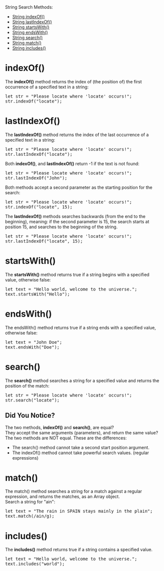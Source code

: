 String Search Methods:
<ul>
  <li><a href="#indexOf">String indexOf()</a></li>
  <li><a href="#lastIndexOf">String lastIndexOf()</a></li>
  <li><a href="#startsWith">String startsWith()</a></li>
  <li><a href="#endsWith">String endsWith()</a></li>
  <li><a href="#search">String search()</a></li>
  <li><a href="#match">String match()</a></li>
  <li><a href="#includes">String includes()</a></li>
</ul>
<h1>indexOf()</h1>
The <b>indexOf()</b> method returns the index of (the position of) the first occurrence of a specified text in a string:
<pre>
let str = "Please locate where 'locate' occurs!";
str.indexOf("locate");
</pre>
<h1>lastIndexOf()</h1>
The <b>lastIndexOf()</b> method returns the index of the last occurrence of a specified text in a string:
<pre>
let str = "Please locate where 'locate' occurs!";
str.lastIndexOf("locate");
</pre>
Both <b>indexOf()</b>, and <b>lastIndexOf()</b> return -1 if the text is not found:
<pre>
let str = "Please locate where 'locate' occurs!";
str.lastIndexOf("John");
</pre>
Both methods accept a second parameter as the starting position for the search:
<pre>
let str = "Please locate where 'locate' occurs!";
str.indexOf("locate", 15);
</pre>
The <b>lastIndexOf()</b> methods searches backwards (from the end to the beginning), meaning: if the second parameter is 15, the search starts at position 15, and searches to the beginning of the string.
<pre>
let str = "Please locate where 'locate' occurs!";
str.lastIndexOf("locate", 15);
</pre>
<h1>startsWith()</h1>
The <b>startsWith()</b> method returns true if a string begins with a specified value, otherwise false:
<pre>
let text = "Hello world, welcome to the universe.";
text.startsWith("Hello");
</pre>
<h1>endsWith()</h1>
The endsWith() method returns true if a string ends with a specified value, otherwise false:
<pre>
let text = "John Doe";
text.endsWith("Doe");
</pre>
<h1>search()</h1>
The <b>search()</b> method searches a string for a specified value and returns the position of the match:
<pre>
let str = "Please locate where 'locate' occurs!";
str.search("locate");
</pre>
<h2>Did You Notice?</h2>
The two methods, <b>indexOf()</b> and <b>search()</b>, are equal?
<br>
They accept the same arguments (parameters), and return the same value?
<br>
The two methods are NOT equal. These are the differences:
<ul>
  <li>The search() method cannot take a second start position argument.</li>
  <li>The indexOf() method cannot take powerful search values. (regular expressions)</li>
</ul>
<h1>match()</h1>
The match() method searches a string for a match against a regular expression, and returns the matches, as an Array object.
<br>
Search a string for "ain":
<pre>
let text = "The rain in SPAIN stays mainly in the plain"; 
text.match(/ain/g);
</pre>
<h1>includes()</h1>
The <b>includes()</b> method returns true if a string contains a specified value.
<pre>
let text = "Hello world, welcome to the universe.";
text.includes("world");
</pre>

